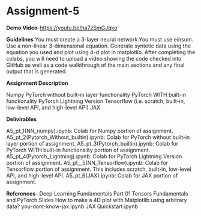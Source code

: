 # Assignment-5

**Demo Video**-https://youtu.be/ha7zSmGJqko


**Guidelines**
You must create a 3-layer neural network.You must use einsum.
Use a non-linear 3-dimensional equation.
Generate syntetic data using the equation you used and plot using 4-d plot in matplotlib.
After completing the colabs, you will need to upload a video showing the code checked into GitHub as well as a code walkthrough of the main sections and any final output that is generated.


**Assignment Description**

Numpy
PyTorch without built-in layer functionality
PyTorch WITH built-in functionality
PyTorch Lightning Version
Tensorflow (i.e. scratch, built-in, low-level API, and high-level API)
JAX

**Delivirables**

A5_pt_1(NN_numpy).ipynb: Colab for Numpy portion of assignment.
A5_pt_2(Pytorch_Without_builtin).ipynb: Colab for PyTorch without built-in layer portion of assignment.
A5_pt_3(Pytorch_builtin).ipynb: Colab for PyTorch WITH built-in functionality portion of assignment.
A5_pt_4(Pytorch_Lightning).ipynb: Colab for PyTorch Lightning Version portion of assignment.
A5_pt__5(NN_Tensorflow).ipynb: Colab for Tensorflow portion of assignment. This includes scratch, built-in, low-level API, and high-level API.
A5_pt_6(JAX).ipynb: Colab for JAX portion of assignment.


**References**-
Deep Learning Fundamentals Part 01
Tensors Fundamentals and PyTorch Slides
How to make a 4D plot with Matplotlib using arbitrary data?
you-dont-know-jax.ipynb
JAX Quickstart.ipynb
